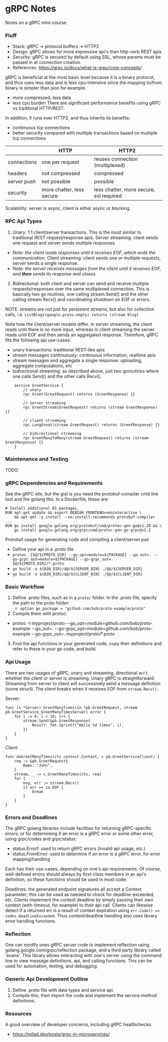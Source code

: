 # gRPC Notes

Notes on a gRPC mini-course.

### Fluff

* Stack: gRPC -> protocol buffers -> HTTP2
* Design: gRPC allows for more expressive api's than http-verb REST apis
* Security: gRPC is secured by default using SSL, whose params must be passed in at connection creation.
* References: https://grpc.io/docs/what-is-grpc/core-concepts/

gRPC is beneficial at the most basic level because it is a binary protocol, and thus uses less data and is less cpu-intensive since the mapping to/from binary is simpler than json for example.
* more compressed, less data
* less cpu burden
There are significant performance benefits using gRPC vs traditonal HTTP/REST.

In addition, it runs over HTTP2, and thus inherits its benefits:
* continuous tcp connections
* better security compared with multiple transactions based on multiple tcp connections

| | HTTP | HTTP2 |
|----|-----|------|
| connections | one per request | reuses connection (multiplexed) |
| headers | not compressed | compressed |
| server push| not possible | possible | 
| security | more chatter, less secure | less chatter, more secure, ssl required |

Scalability: server is async, client is either async or blocking.

### RPC Api Types

1) Unary: 1:1 client/server transactions. This is the most similar to traditional REST request/response apis.
Server streaming: client sends one request and server sends multiple responses.
* *Note: the client reads responses until it receives EOF, which ends the communication.*
Client streaming: client sends one or multiple requests, server sends a single response.
* *Note: the server receives messages from the client until it receives EOF, and **then** sends its response and closes.*

2) Bidirectional: both client and server can send and receive multiple requests/responses over the same multiplexed connection. This is basically two go routines, one calling stream.Send() and the other calling stream.Recv() and coordinating shutdown on EOF or errors.

NOTE: streams are not just for persistent streams, but also for collection calls, i.e. `ListBlogs(google.proto.empty) returns (stream Blog)`.

Note how the client/server models differ. In server streaming, the client reads until there is no more input, whereas in client streaming the server reads until EOF and then sends an aggregated response. Therefore, gRPC fits the following api use-cases:
* unary transactions: traditional REST-like apis
* stream messages continuously: continuous information, realtime apis
* stream messages and aggregate a single response: uploading, aggregate computations, etc
* bidirectional streaming: as described above, just two goroutines where one calls Send() and the other calls Recv(). 

```
    service GreetService {
        // unary
        rpc Greet(GreatRequest) returns (GreetResponse) {}
        
        // server streaming
        rpc GreetStream(GreetRequest) returns (stream GreetResponse) {}

        // client streaming
        rpc LongGreat(stream GreetRequest) returns (GreetResponse) {}

        // bidirectional streaming
        rpc GreetManyToMany(stream GreetRequest) returns (stream GreetResponse) {}
    }
```

### Maintenance and Testing

TODO.

### gRPC Dependencies and Requirements

See the gRPC site, but the gist is you need the protobuf-compiler cmd line tool and the golang libs. In a Dockerfile, these are:

```
# Install additional OS packages.
RUN apt-get update && export DEBIAN_FRONTEND=noninteractive \
    && apt-get -y install --no-install-recommends protobuf-compiler
...
RUN go install google.golang.org/protobuf/cmd/protoc-gen-go@v1.28 && \
    go install google.golang.org/grpc/cmd/protoc-gen-go-grpc@v1.2
```

Protobuf usage for generating code and compiling a client/server pair
* Define your api in a .proto file
* ```protoc -I$@/${PROTO_DIR} --go_opt=module=${PACKAGE} --go_out=. --go-grpc_opt=module=${PACKAGE} --go-grpc_out=. $@/${PROTO_DIR}/*.proto```
* ```go build -o ${BIN_DIR}/$@/${SERVER_BIN} ./$@/${SERVER_DIR}```
* ```go build -o ${BIN_DIR}/$@/${CLIENT_BIN} ./$@/${CLIENT_DIR}```

### Basic Workflow

1) Define .proto files, such as in a `proto/` folder. In the .proto file, specify the path to the proto folder:
    * ```option go_package = "github.com/bob/proto-example/proto"```
2) Compile them with protoc:
* protoc -I myproject/proto --go_opt=module=github.com/bob/proto-example --go_out=. --go-grpc_opt=module=github.com/bob/proto-example --go-grpc_out=. myproject/proto/*.proto
3) Find the api functions in your generated code, copy their definitions and refer to these in your go code, and build.

### Api Usage

There are two usages of gRPC, unary and streaming, directional w.r.t. whether the client or server is streaming. Unary gRPC is straightforward. Streaming from server to client will successively send a message definition (some struct). The client breaks when it receives EOF from `stream.Recv()`.

Server:
```
func (s *Server) GreetManyTimes(in *pb.GreetRequest, stream pb.GreetService_GreetManyTimesServer) error {
    for i := 0; i < 10; i++ {
        stream.Send(&pb.GreetResponse{
            Result: fmt.Sprintf("Hello %d times", i),
        })
    }
}
```
Client:
```
func doGreetManyTimes(ctx context.Context, c pb.GreetServiceClient) {
    req := &pb.GreetRequest{
        Name: "John",
    }
    stream, _ := c.GreetManyTimes(ctx, req)
    for {
        msg, err := stream.Recv()
        if err == io.EOF {
            break
        }
    }
}
```

### Errors and Deadlines

The gRPC golang libraries include facilities for returning gRPC-specific errors, or for determining
if an error is a gRPC error or some other error, using grpc/codes and grpc/status:
* status.Errorf: used to return gRPC errors (invalid api usage, etc.)
* status.FromError: used to determine if an error is a gRPC error, for error mapping/handling

Each has their use-cases, depending on one's api requirements. Of course, well-defined errors should always by first-class members in an api's definition, so these functions should be used in most code.

Deadlines: the generated endpoint signatures all accept a Context parameter; this can be used as needed 
to check for deadline-exceeded, etc. Clients implement the context deadline by simply passing their own context (with-timeout, for example) to their api call. Clients can likewise detect if a returned err
is a result of context expiration using `err.Code() == codes.DeadlineExceeded`. Thus context/deadline handling also uses library error handling functions.

### Reflection

One can modify ones gRPC server code to implement reflection using golang.google.com/grpc/reflection package, and a third party library called 'evans'. This library allows interacting with one's server
using the command line to view message definitions, api, and calling functions. This can be used for automation, testing, and debugging.

### Generic Api Development Outline

1) Define .proto file with data types and service api.
2) Compile this, then import the code and implement the service method definitions.

### Resources

A good overview of developer concerns, including gRPC healthchecks:
* https://milad.dev/posts/grpc-in-microservices/